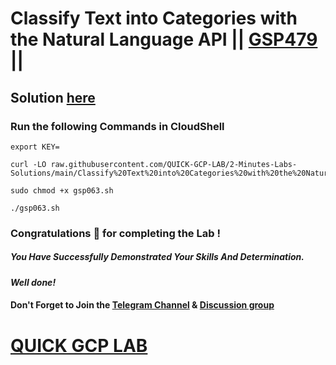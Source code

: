 # Classify Text into Categories with the Natural Language API || [GSP479](https://www.cloudskillsboost.google/focuses/1749?parent=catalog) ||

## Solution [here]()

### Run the following Commands in CloudShell

```
export KEY=
```
```
curl -LO raw.githubusercontent.com/QUICK-GCP-LAB/2-Minutes-Labs-Solutions/main/Classify%20Text%20into%20Categories%20with%20the%20Natural%20Language%20API/gsp063.sh

sudo chmod +x gsp063.sh

./gsp063.sh
```

### Congratulations 🎉 for completing the Lab !

##### *You Have Successfully Demonstrated Your Skills And Determination.*

#### *Well done!*

#### Don't Forget to Join the [Telegram Channel](https://t.me/QuickGcpLab) & [Discussion group](https://t.me/QuickGcpLabChats)

# [QUICK GCP LAB](https://www.youtube.com/@quickgcplab)
